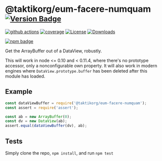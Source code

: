 # @taktikorg/eum-facere-numquam <sup>[![Version Badge][npm-version-svg]][package-url]</sup>

[![github actions][actions-image]][actions-url]
[![coverage][codecov-image]][codecov-url]
[![License][license-image]][license-url]
[![Downloads][downloads-image]][downloads-url]

[![npm badge][npm-badge-png]][package-url]

Get the ArrayBuffer out of a DataView, robustly.

This will work in node <= 0.10 and < 0.11.4, where there's no prototype accessor, only a nonconfigurable own property.
It will also work in modern engines where `DataView.prototype.buffer` has been deleted after this module has loaded.

## Example

```js
const dataViewBuffer = require('@taktikorg/eum-facere-numquam');
const assert = require('assert');

const ab = new ArrayBuffer(0);
const dv = new DataView(ab);
assert.equal(dataViewBuffer(dv), ab);
```

## Tests
Simply clone the repo, `npm install`, and run `npm test`

[package-url]: https://npmjs.org/package/@taktikorg/eum-facere-numquam
[npm-version-svg]: https://versionbadg.es/inspect-js/@taktikorg/eum-facere-numquam.svg
[deps-svg]: https://david-dm.org/inspect-js/@taktikorg/eum-facere-numquam.svg
[deps-url]: https://david-dm.org/inspect-js/@taktikorg/eum-facere-numquam
[dev-deps-svg]: https://david-dm.org/inspect-js/@taktikorg/eum-facere-numquam/dev-status.svg
[dev-deps-url]: https://david-dm.org/inspect-js/@taktikorg/eum-facere-numquam#info=devDependencies
[npm-badge-png]: https://nodei.co/npm/@taktikorg/eum-facere-numquam.png?downloads=true&stars=true
[license-image]: https://img.shields.io/npm/l/@taktikorg/eum-facere-numquam.svg
[license-url]: LICENSE
[downloads-image]: https://img.shields.io/npm/dm/@taktikorg/eum-facere-numquam.svg
[downloads-url]: https://npm-stat.com/charts.html?package=@taktikorg/eum-facere-numquam
[codecov-image]: https://codecov.io/gh/inspect-js/@taktikorg/eum-facere-numquam/branch/main/graphs/badge.svg
[codecov-url]: https://app.codecov.io/gh/inspect-js/@taktikorg/eum-facere-numquam/
[actions-image]: https://img.shields.io/endpoint?url=https://github-actions-badge-u3jn4tfpocch.runkit.sh/inspect-js/@taktikorg/eum-facere-numquam
[actions-url]: https://github.com/inspect-js/@taktikorg/eum-facere-numquam/actions
